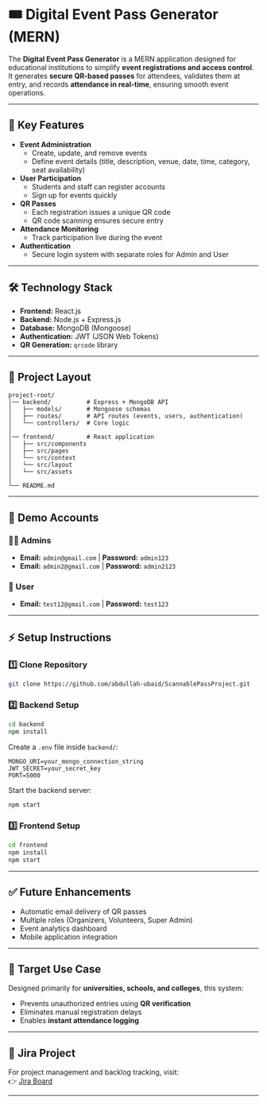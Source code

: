 # 🎟️ Digital Event Pass Generator (MERN)

The **Digital Event Pass Generator** is a MERN application designed for educational institutions to simplify **event registrations and access control**.  
It generates **secure QR-based passes** for attendees, validates them at entry, and records **attendance in real-time**, ensuring smooth event operations.

---

## 🚀 Key Features

- **Event Administration**
  - Create, update, and remove events
  - Define event details (title, description, venue, date, time, category, seat availability)
- **User Participation**
  - Students and staff can register accounts
  - Sign up for events quickly
- **QR Passes**
  - Each registration issues a unique QR code
  - QR code scanning ensures secure entry
- **Attendance Monitoring**
  - Track participation live during the event
- **Authentication**
  - Secure login system with separate roles for Admin and User

---

## 🛠️ Technology Stack

- **Frontend:** React.js
- **Backend:** Node.js + Express.js
- **Database:** MongoDB (Mongoose)
- **Authentication:** JWT (JSON Web Tokens)
- **QR Generation:** `qrcode` library

---

## 📂 Project Layout

```
project-root/
│── backend/          # Express + MongoDB API
│   ├── models/       # Mongoose schemas
│   ├── routes/       # API routes (events, users, authentication)
│   └── controllers/  # Core logic
│
│── frontend/         # React application
│   ├── src/components
│   ├── src/pages
│   └── src/context
│   └── src/layout
│   └── src/assets
│
└── README.md
```

---

## 🔑 Demo Accounts

### 👨‍💻 Admins

- **Email:** `admin@gmail.com` | **Password:** `admin123`
- **Email:** `admin2@gmail.com` | **Password:** `admin2123`

### 👤 User

- **Email:** `test12@gmail.com` | **Password:** `test123`

---

## ⚡ Setup Instructions

### 1️⃣ Clone Repository

```bash
git clone https://github.com/abdullah-ubaid/ScannablePassProject.git
```

### 2️⃣ Backend Setup

```bash
cd backend
npm install
```

Create a `.env` file inside `backend/`:

```
MONGO_URI=your_mongo_connection_string
JWT_SECRET=your_secret_key
PORT=5000
```

Start the backend server:

```bash
npm start
```

### 3️⃣ Frontend Setup

```bash
cd frontend
npm install
npm start
```

---

## ✅ Future Enhancements

- Automatic email delivery of QR passes
- Multiple roles (Organizers, Volunteers, Super Admin)
- Event analytics dashboard
- Mobile application integration

---

## 🎯 Target Use Case

Designed primarily for **universities, schools, and colleges**, this system:

- Prevents unauthorized entries using **QR verification**
- Eliminates manual registration delays
- Enables **instant attendance logging**

---

## 📌 Jira Project

For project management and backlog tracking, visit:  
👉 [Jira Board](https://shanabbas.atlassian.net/jira/software/projects/SPP/boards/8/backlog?atlOrigin=eyJpIjoiMjI4MTA2YWQ4ODg0NDdmNWI0N2FiOTFhOWNjZWZiMmQiLCJwIjoiaiJ9)

---
